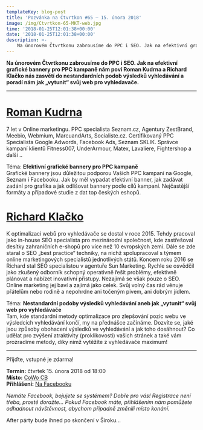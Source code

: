 ```yaml
---
templateKey: blog-post
title: 'Pozvánka na Čtvrtkon #65 – 15. února 2018'
image: /img/Ctvrtkon-65-MKT-web.jpg
time: '2018-01-25T12:01:38+00:00'
date: '2018-01-25T12:01:38+00:00'
description: >-
    Na únorovém Čtvrtkonu zabrousíme do PPC i SEO. Jak na efektivní grafické bannery pro PPC kampaně nám poví Roman Kudrna a Richard Klačko nás zasvětí do nestandardních podob výsledků vyhledávání...
---
```

**Na únorovém Čtvrtkonu zabrousíme do PPC i SEO. Jak na efektivní grafické bannery pro PPC kampaně nám poví Roman Kudrna a Richard Klačko nás zasvětí do nestandardních podob výsledků vyhledávání a poradí nám jak „vytunit“ svůj web pro vyhledavače.**

---

# [Roman Kudrna](https://www.linkedin.com/in/roman-kudrna-google/)
7 let v Online marketingu. PPC specialista Seznam.cz, Agentury ZestBrand, Meebio, Webmium, MarcuandArts, Socialiste.cz. Certifikovaný PPC Specialista Google Adwords, Facebook Ads, Seznam SKLIK. Správce kampaní klientů Fitness007, UnderArmour, Matex, Lavaliere, Fightershop a další ..

Téma: **Efektivní grafické bannery pro PPC kampaně**   
Grafické bannery jsou důležitou podporou Vašich PPC kampaní na Google, Seznam i Facebooku. Jak by měl vypadat efektivní banner, jak zadávat zadání pro grafika a jak odlišovat bannery podle cílů kampaní. Nejčastější formáty a případové studie z dat top českých eshopů.

# [Richard Klačko](http://www.sunmarketing.cz/o-nas/nas-tym)
K optimalizaci webů pro vyhledávače se dostal v roce 2015. Tehdy pracoval jako in-house SEO specialista pro mezinárodní společnost, kde zastřešoval desítky zahraničních e-shopů pro více než 10 evropských zemí. Dále se zde staral o SEO „best practice“ techniky, na nichž spolupracoval s týmem online marketingových specialistů jednotlivých států. Koncem roku 2016 se Richard stal SEO specialistou v agentuře Sun Marketing. Rychle se osvědčil jako zkušený odborník schopný operativně řešit problémy, efektivně plánovat a nabízet inovativní přístupy. Nezajímá se však pouze o SEO. Online marketing jej baví a zajímá jako celek. Svůj volný čas rád věnuje přátelům nebo rodině a nepohrdne ani točeným pivem, ani dobrým jídlem.

Téma: **Nestandardní podoby výsledků vyhledávání aneb jak „vytunit“ svůj web pro vyhledávače**  
Tam, kde standardní metody optimalizace pro zlepšování pozic webu ve výsledcích vyhledávání končí, my na přednášce začínáme. Dozvíte se, jaké jsou způsoby obohacení výsledků ve vyhledávání a jak toho dosáhnout? Co udělat pro zvýšení atraktivity (proklikovosti) vašich stránek a také vám prozradíme metody, díky nimž vytěžíte z vyhledávače maximum!

---

Přijďte, vstupné je zdarma!

**Termín:** čtvrtek 15. února 2018 od 18:00  
**Místo:** [CoWo CB](https://www.cowocb.cz)  
**Přihlášení:** [Na Facebooku](https://www.facebook.com/events/405495406555193/)

_Nemáte Facebook, bojujete se systémem? Dobře pro vás! Registrace není třeba, prostě doražte… Pokud Facebook máte, přihlášením nám pomůžete odhadnout návštěvnost, abychom případně změnili místo konání._

After párty bude ihned po skončení v Široku…